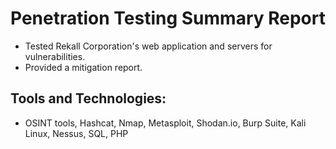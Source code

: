 # Penetration Testing Summary Report
* Tested Rekall Corporation's web application and servers for vulnerabilities.
* Provided a mitigation report.
## Tools and Technologies: 
* OSINT tools, Hashcat, Nmap, Metasploit, Shodan.io, Burp Suite, Kali Linux, Nessus, SQL, PHP
